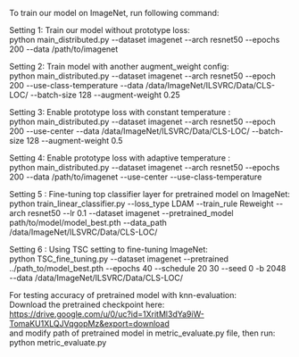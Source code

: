 To train our model on ImageNet, run following command:  

Setting 1: Train our model without prototype loss:  
python main_distributed.py --dataset imagenet --arch resnet50 --epochs 200 --data /path/to/imagenet   
  
Setting 2: Train model with another augment_weight config:  
python main_distributed.py --dataset imagenet --arch resnet50 --epoch 200 --use-class-temperature --data /data/ImageNet/ILSVRC/Data/CLS-LOC/ --batch-size 128 --augment-weight 0.25  

Setting 3: Enable prototype loss with constant temperature :  
python main_distributed.py --dataset imagenet --arch resnet50 --epoch 200 --use-center --data /data/ImageNet/ILSVRC/Data/CLS-LOC/ --batch-size 128 --augment-weight 0.5   
 
  
Setting 4: Enable prototype loss with adaptive temperature :  
python main_distributed.py --dataset imagenet --arch resnet50 --epochs 200 --data /path/to/imagenet  --use-center  --use-class-temperature  

Setting 5 : Fine-tuning top classifier layer for pretrained model on ImageNet:  
python train_linear_classifier.py --loss_type LDAM --train_rule Reweight --arch resnet50 --lr 0.1 --dataset imagenet --pretrained_model path/to/model/model_best.pth --data_path /data/ImageNet/ILSVRC/Data/CLS-LOC/  

Setting 6 : Using TSC setting to fine-tuning ImageNet:  
python TSC_fine_tuning.py  --dataset imagenet  --pretrained ../path_to/model_best.pth --epochs 40 --schedule 20 30 --seed 0 -b 2048 --data  /data/ImageNet/ILSVRC/Data/CLS-LOC/

For testing accuracy of pretrained model with knn-evaluation:  
Download the pretrained checkpoint here:  
https://drive.google.com/u/0/uc?id=1XritMl3dYa9iW-TomaKU1XLQJVqgopMz&export=download  
and modify path of pretrained model in metric_evaluate.py file, then run:  
python metric_evaluate.py  
